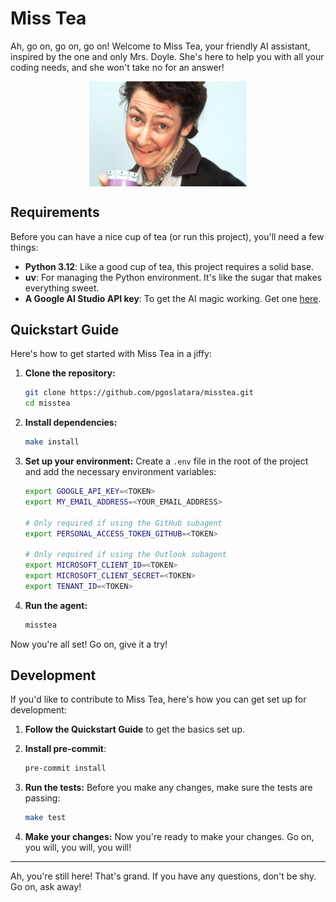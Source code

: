# Miss Tea

Ah, go on, go on, go on! Welcome to Miss Tea, your friendly AI assistant, inspired by the one and only Mrs. Doyle. She's here to help you with all your coding needs, and she won't take no for an answer!

<div style="text-align: center;">
    <img src="./images/mrs_doyle.png" align="center" alt="Description of your image" width="50%" height="auto">
</div>

## Requirements

Before you can have a nice cup of tea (or run this project), you'll need a few things:

* **Python 3.12**: Like a good cup of tea, this project requires a solid base.
* **uv**: For managing the Python environment. It's like the sugar that makes everything sweet.
* **A Google AI Studio API key**: To get the AI magic working. Get one [here](https://aistudio.google.com/app/apikey).

## Quickstart Guide

Here's how to get started with Miss Tea in a jiffy:

1. **Clone the repository:**
    ```bash
    git clone https://github.com/pgoslatara/misstea.git
    cd misstea
    ```

1. **Install dependencies:**
    ```bash
    make install
    ```

1. **Set up your environment:**
    Create a `.env` file in the root of the project and add the necessary environment variables:
    ```bash
    export GOOGLE_API_KEY=<TOKEN>
    export MY_EMAIL_ADDRESS=<YOUR_EMAIL_ADDRESS>

    # Only required if using the GitHub subagent
    export PERSONAL_ACCESS_TOKEN_GITHUB=<TOKEN>

    # Only required if using the Outlook subagent
    export MICROSOFT_CLIENT_ID=<TOKEN>
    export MICROSOFT_CLIENT_SECRET=<TOKEN>
    export TENANT_ID=<TOKEN>
    ```

1. **Run the agent:**
    ```bash
    misstea
    ```

Now you're all set! Go on, give it a try!

## Development

If you'd like to contribute to Miss Tea, here's how you can get set up for development:

1. **Follow the Quickstart Guide** to get the basics set up.

1. **Install pre-commit**:
    ```bash
    pre-commit install
    ```

1. **Run the tests:**
    Before you make any changes, make sure the tests are passing:
    ```bash
    make test
    ```

1. **Make your changes:**
    Now you're ready to make your changes. Go on, you will, you will, you will!

---

Ah, you're still here! That's grand. If you have any questions, don't be shy. Go on, ask away!
